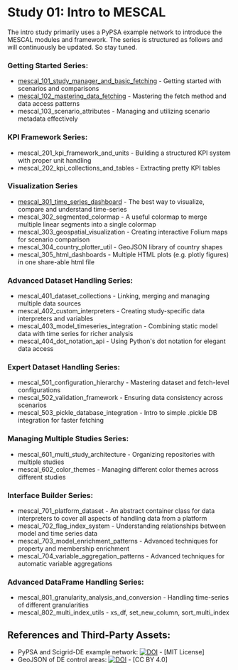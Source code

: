# Study 01: Intro to MESCAL
The intro study primarily uses a PyPSA example network to introduce the MESCAL modules and framework. The series is structured as follows and will continuously be updated. So stay tuned.

### Getting Started Series:
- [mescal_101_study_manager_and_basic_fetching](notebooks/mescal_101_study_manager_and_basic_fetching.ipynb) - Getting started with scenarios and comparisons
- [mescal_102_mastering_data_fetching](notebooks/mescal_102_mastering_data_fetching.ipynb) - Mastering the fetch method and data access patterns
- mescal_103_scenario_attributes - Managing and utilizing scenario metadata effectively

### KPI Framework Series:
- mescal_201_kpi_framework_and_units - Building a structured KPI system with proper unit handling
- mescal_202_kpi_collections_and_tables - Extracting pretty KPI tables

### Visualization Series
- [mescal_301_time_series_dashboard](notebooks/mescal_301_time_series_dashboard.ipynb) - The best way to visualize, compare and understand time-series
- mescal_302_segmented_colormap - A useful colormap to merge multiple linear segments into a single colormap
- mescal_303_geospatial_visualization - Creating interactive Folium maps for scenario comparison
- mescal_304_country_plotter_util - GeoJSON library of country shapes
- mescal_305_html_dashboards - Multiple HTML plots (e.g. plotly figures) in one share-able html file

### Advanced Dataset Handling Series:
- mescal_401_dataset_collections - Linking, merging and managing multiple data sources
- mescal_402_custom_interpreters - Creating study-specific data interpreters and variables
- mescal_403_model_timeseries_integration - Combining static model data with time series for richer analysis
- mescal_404_dot_notation_api - Using Python's dot notation for elegant data access

### Expert Dataset Handling Series:
- mescal_501_configuration_hierarchy - Mastering dataset and fetch-level configurations
- mescal_502_validation_framework - Ensuring data consistency across scenarios
- mescal_503_pickle_database_integration - Intro to simple .pickle DB integration for faster fetching 

### Managing Multiple Studies Series:
- mescal_601_multi_study_architecture - Organizing repositories with multiple studies
- mescal_602_color_themes - Managing different color themes across different studies

### Interface Builder Series:
- mescal_701_platform_dataset - An abstract container class for data interpreters to cover all aspects of handling data from a platform
- mescal_702_flag_index_system - Understanding relationships between model and time series data
- mescal_703_model_enrichment_patterns - Advanced techniques for property and membership enrichment
- mescal_704_variable_aggregation_patterns - Advanced techniques for automatic variable aggregations

### Advanced DataFrame Handling Series:
- mescal_801_granularity_analysis_and_conversion - Handling time-series of different granularities
- mescal_802_multi_index_utils - xs_df, set_new_column, sort_multi_index

## References and Third-Party Assets:
- PyPSA and Scigrid-DE example network: [![DOI](https://zenodo.org/badge/DOI/10.5281/zenodo.14824654.svg)](https://doi.org/10.5281/zenodo.14824654) - [MIT License]
- GeoJSON of DE control areas: [![DOI](https://zenodo.org/badge/DOI/10.5281/zenodo.7530196.svg)](https://doi.org/10.5281/zenodo.7530196) - [CC BY 4.0]
